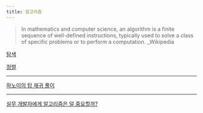 ```yaml
---
title: 알고리즘
---
```


> In mathematics and computer science, an algorithm is a finite sequence of well-defined
> instructions, typically used to solve a class of specific problems or to perform a computation.
> \_Wikipedia

[탐색](search)

[정렬](sorting)

---

[하노이의 탑 재귀 풀이](hanoi_tower)

---

[실무 개발자에게 알고리즘은 덜 중요할까?](https://medium.com/@ghilbut/실무-개발자에게-알고리즘은-덜-중요할까-fcbab7f87074)
